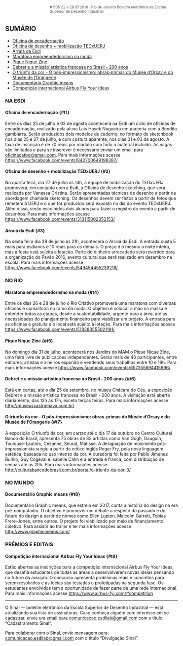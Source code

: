 <!--
---
title: sinal 505 - Esdi
-->
<div style="width:40em;max-width: 40em;margin: 0 auto;" markdown=1>

<div style="background:url(img/selo.png) no-repeat;line-height:1.2em;font-size:0.85em;font-weight:normal;color:#555;padding: 0 0 0 145px;margin:0 0 3em 0;" markdown="1">
# 505
22 a 28.07.2016   Rio de Janeiro   
Boletim eletrônico da Escola Superior de Desenho Industrial
</div>


## SUMÁRIO 

  * [Oficina de encadernação](#t1)
  * [Oficina de desenho + mobilização TEDxUERJ](#t2)
  * [Arraiá da Esdi](#t3)
  * [Maratona empreendedorismo na moda](#t4)
  * [Pique Nique Zine](#t5)
  * [Debret e a missão artística francesa no Brasil - 200 anos](#t6)
  * [O triunfo da cor - O pós-impressionismo: obras-primas do Musée d’Orsay e do Musée de l’Orangerie](#t7)
  * [Documentário Graphic means](#t8)
  * [Competição internacional Airbus Fly Your Ideas](#t9)
  
  
### NA ESDI

#### Oficina de encadernação {#t1}

Entre os dias 25 de julho e 03 de agosto acontecerá na Esdi um ciclo de oficinas de encadernação, realizado pela aluna Lais Hasek Nogueira em parceria com a Bendita gambiarra. Serão produzidos dois modelos de caderno, no formato de sketchbook nos dias 25 e 27 de julho, e com costura aparente, nos dias 01 e 03 de agosto. A taxa de inscrição é de 70 reais por módulo com todo o material incluído. As vagas são limitadas e para se inscrever é necessário enviar um email para oficinacatbg@gmail.com. Para mais informações acesse https://www.facebook.com/events/842700649198387/ 


#### Oficina de desenho + mobilização TEDxUERJ {#2}

Na quarta feira, dia 27 de julho às 13h, a equipe de mobilização do TEDxUERJ promoverá, em conjunto com a Esdi, a Oficina de desenho sketching, que será realizada por Vanessa Cristina. Serão apresentadas técnicas de desenho a partir da abordagem chamada sketching. Os desenhos devem ser feitos a partir de fotos que remetem à UERJ e o que for produzido será exposto no dia do evento TEDxUERJ. Além disso, serão escolhidos dois alunos para fazer o registro do evento a partir de desenhos. Para mais informações acesse https://www.facebook.com/events/313115002353153/ 

#### Arraiá da Esdi {#3} 

Na sexta feira dia 29 de julho às 21h, acontecerá o Arraiá da Esdi. A entrada custa 5 reais para esdianos e 10 reais para os demais. O preço é o mesmo a noite inteira, mas a festa está sujeita a lotação. Parte do dinheiro arrecadado será revertido para a organização do Pavão 2016, evento cultural que será realizado em dezembro na escola. Para mais informações acesse https://www.facebook.com/events/549454455239216/ 


### NO RIO 


#### Maratona empreendedorismo na moda {#t4}

Entre os dias 26 e 28 de julho o Rio Criativo promoverá uma maratona com diversas oficinas e consultoria no ramo da moda. O objetivo é colocar a mão na massa e entender todas as etapas, desde a sustentabilidade, urgente para a área, até as necessidades do planejamento financeiro para viabilizar um projeto. A entrada para as oficinas é gratuita e o local está sujeito à lotação. Para mais informações acesse https://www.facebook.com/events/518383555021191/ 

#### Pique Nique Zine {#t5}

No domingo dia 31 de julho, acontecerá nos Jardins do MAM o Pique Nique Zine, uma feira livre de publicações independentes. Serão mais de 40 participantes, entre editores, artistas e zineiros expondo e vendendo seus trabalhos entre 10 e 19h. Para mais informações acesse https://www.facebook.com/events/657355694415896/

#### Debret e a missão artística francesa no Brasil - 200 anos  {#t6}

Está em cartaz, até o dia 25 de setembro, no museu Chácara do Céu, a exposição Debret e a missão artística francesa no Brasil - 200 anos. A visitação está aberta diariamente, das 12h às 17h, exceto terças feiras. Para mais informações acesse http://museuscastromaya.com.br/ 

#### O triunfo da cor - O pós-impressionismo: obras-primas do Musée d’Orsay e do Musée de l’Orangerie  {#t7}

A exposição O triunfo da cor, em cartaz até o dia 17 de outubro no Centro Cultural Banco do Brasil, apresenta 75 obras de 32 artistas como Van Gogh, Gauguin, Toulouse-Lautrec, Cézanne, Seurat, Matisse. A designação de movimento pós-impressionista surgiu a partir do crítico inglês Roger Fry, pela nova linguagem estética, baseada no uso intenso da cor. A curadoria foi feita por Pablo Jimenez Burillo, Guy Cogeval e Isabelle Cahn e a entrada é franca, com distribuição de senhas até as 20h. Para mais informações acesse: http://culturabancodobrasil.com.br/portal/o-triunfo-da-cor-3/ 

### NO MUNDO

#### Documentário Graphic means {#t8}

Documentário Graphic means, que estreia em 2017, conta a história do design na era pré-computador. O objetivo é promover um debate a respeito do passado e do futuro do design a partir de nomes como Ellen Lupton, Malcolm Garrett, Tobias Frere-Jones, entre outros. O projeto foi viabilizado por meio de financiamento coletivo. Para assistir ao trailer e ter mais informações acesse http://www.graphicmeans.com/ 


### PRÊMIOS E EDITAIS 

#### Competição internacional Airbus Fly Your Ideas {#t9}

Estão abertas as inscrições para a competição internacional Airbus Fly Your Ideas, que desafia estudantes de todas as áreas a desenvolverem novas ideias pensando no futuro da aviação. O concurso apresenta problemas reais e concretos para serem resolvidos e as ideias são testadas e prototipadas na segunda fase. Os estudantes envolvidos tem a oportunidade de fazer parte de uma rede internacional. Para mais informações acesse https://www.airbus-fyi.com/#competition 


- - -

O Sinal — boletim eletrônico da Escola Superior de Desenho Industrial — está atualizando sua lista de assinaturas. Caso conheça alguém com interesse em se cadastrar, envie um email para comunicacao.esdilab@gmail.com com o título “Cadastramento Sinal”. 

Para colaborar com o Sinal, envie mensagem para: comunicacao.esdilab@gmail.com com o título “Divulgação Sinal”.

</div>

<img src="img/selo.png" style="display:none;opacity:0;width:0;height:0;" />
